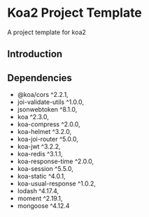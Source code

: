 # Koa2 Project Template

A project template for koa2

## Introduction



## Dependencies
+ @koa/cors ^2.2.1,
+ joi-validate-utils ^1.0.0,
+ jsonwebtoken ^8.1.0,
+ koa ^2.3.0,
+ koa-compress ^2.0.0,
+ koa-helmet ^3.2.0,
+ koa-joi-router ^5.0.0,
+ koa-jwt ^3.2.2,
+ koa-redis ^3.1.1,
+ koa-response-time ^2.0.0,
+ koa-session ^5.5.0,
+ koa-static ^4.0.1,
+ koa-usual-response ^1.0.2,
+ lodash ^4.17.4,
+ moment ^2.19.1,
+ mongoose ^4.12.4